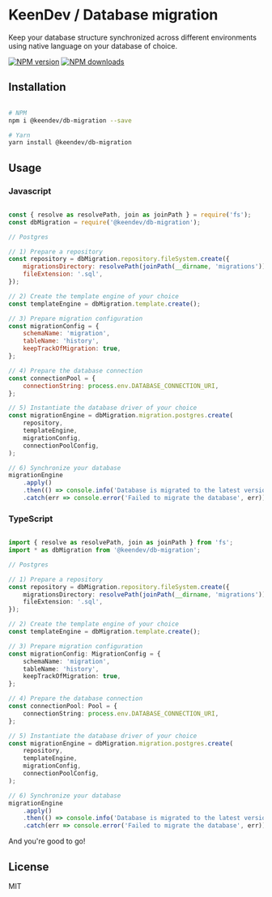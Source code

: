 # KeenDev / Database migration

Keep your database structure synchronized across different environments using native language on your database of choice.

[![NPM version][npm-image]][npm-url]
[![NPM downloads][downloads-image]][downloads-url]

## Installation

```sh

# NPM
npm i @keendev/db-migration --save

# Yarn
yarn install @keendev/db-migration

```

## Usage

### Javascript

```js

const { resolve as resolvePath, join as joinPath } = require('fs');
const dbMigration = require('@keendev/db-migration');

// Postgres

// 1) Prepare a repository
const repository = dbMigration.repository.fileSystem.create({
    migrationsDirectory: resolvePath(joinPath(__dirname, 'migrations')),
    fileExtension: '.sql',
});

// 2) Create the template engine of your choice
const templateEngine = dbMigration.template.create();

// 3) Prepare migration configuration
const migrationConfig = {
    schemaName: 'migration',
    tableName: 'history',
    keepTrackOfMigration: true,
};

// 4) Prepare the database connection
const connectionPool = {
    connectionString: process.env.DATABASE_CONNECTION_URI,
};

// 5) Instantiate the database driver of your choice
const migrationEngine = dbMigration.migration.postgres.create(
    repository,
    templateEngine,
    migrationConfig,
    connectionPoolConfig,
);

// 6) Synchronize your database
migrationEngine
    .apply()
    .then(() => console.info('Database is migrated to the latest version'))
    .catch(err => console.error('Failed to migrate the database', err));

```

### TypeScript

```ts

import { resolve as resolvePath, join as joinPath } from 'fs';
import * as dbMigration from '@keendev/db-migration';

// Postgres

// 1) Prepare a repository
const repository = dbMigration.repository.fileSystem.create({
    migrationsDirectory: resolvePath(joinPath(__dirname, 'migrations')),
    fileExtension: '.sql',
});

// 2) Create the template engine of your choice
const templateEngine = dbMigration.template.create();

// 3) Prepare migration configuration
const migrationConfig: MigrationConfig = {
    schemaName: 'migration',
    tableName: 'history',
    keepTrackOfMigration: true,
};

// 4) Prepare the database connection
const connectionPool: Pool = {
    connectionString: process.env.DATABASE_CONNECTION_URI,
};

// 5) Instantiate the database driver of your choice
const migrationEngine = dbMigration.migration.postgres.create(
    repository,
    templateEngine,
    migrationConfig,
    connectionPoolConfig,
);

// 6) Synchronize your database
migrationEngine
    .apply()
    .then(() => console.info('Database is migrated to the latest version'))
    .catch(err => console.error('Failed to migrate the database', err));

```

And you're good to go!

## License

MIT

[npm-image]: https://img.shields.io/npm/v/@keendev/db-migration.svg?color=orange
[npm-url]: https://npmjs.org/package/@keendev/db-migration
[downloads-image]: https://img.shields.io/npm/dt/@keendev/db-migration.svg
[downloads-url]: https://npmjs.org/package/@keendev/db-migration
